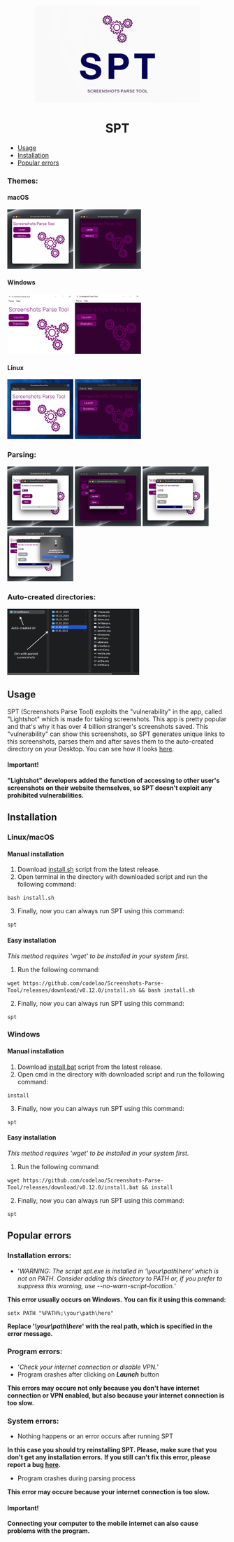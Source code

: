 <p align="center">
  <img src="readme_images/banner.png" width="75%">
</p>

<h1 align="center">
  SPT
</h1>

* [Usage](#usage)
* [Installation](#installation)
* [Popular errors](#popular-errors)


### Themes:
#### macOS
<img src="READMEimages/menu1.png" width="30%">
<img src="READMEimages/menu2.png" width="30%">

#### Windows
<img src="READMEimages/menu3.png" width="30%">
<img src="READMEimages/menu4.png" width="30%">

#### Linux
<img src="READMEimages/menu5.png" width="30%">
<img src="READMEimages/menu6.png" width="30%">

### Parsing:
<img src="READMEimages/parser1.png" width="30%">
<img src="READMEimages/parser2.png" width="30%">
<img src="READMEimages/parser3.png" width="30%">
<img src="READMEimages/parser4.png" width="30%">

### Auto-created directories:
<img src="READMEimages/dirs.png" width="60%">


## Usage
SPT (Screenshots Parse Tool) exploits the "vulnerability" in the app, called "Lightshot" which is made for taking screenshots. This app is pretty popular and that's why it has over 4 billion stranger's screenshots saved.
This "vulnerability" can show this screenshots, so SPT generates unique links to this screenshots, parses them and after saves them to the auto-created directory on your Desktop. You can see how it looks [here](#directories). 

#### Important! 
**"Lightshot" developers added the function of accessing to other user's screenshots on their website themselves, so SPT doesn't exploit any prohibited vulnerabilities.**


## Installation
### Linux/macOS
#### Manual installation
1. Download [install.sh](https://github.com/codelao/Screenshots-Parse-Tool/releases) script from the latest release.
2. Open terminal in the directory with downloaded script and run the following command:
```
bash install.sh
```
3. Finally, now you can always run SPT using this command:
```
spt
```

#### Easy installation
*This method requires 'wget' to be installed in your system first.*
1. Run the following command:
```
wget https://github.com/codelao/Screenshots-Parse-Tool/releases/download/v0.12.0/install.sh && bash install.sh
```
2. Finally, now you can always run SPT using this command:
```
spt
```

### Windows
#### Manual installation
1. Download [install.bat](https://github.com/codelao/Screenshots-Parse-Tool/releases) script from the latest release.
2. Open cmd in the directory with downloaded script and run the following command:
```
install
```
3. Finally, now you can always run SPT using this command:
```
spt
```

#### Easy installation
*This method requires 'wget' to be installed in your system first.*
1. Run the following command:
```
wget https://github.com/codelao/Screenshots-Parse-Tool/releases/download/v0.12.0/install.bat && install
```
2. Finally, now you can always run SPT using this command:
```
spt
```


## Popular errors
### Installation errors:
- '*WARNING: The script spt.exe is installed in '\your\path\here' which is not on PATH.*
*Consider adding this directory to PATH or, if you prefer to suppress this warning, use --no-warn-script-location.*'

**This error usually occurs on Windows.**
**You can fix it using this command:**
```
setx PATH "%PATH%;\your\path\here"
```
**Replace '*\your\path\here*' with the real path, which is specified in the error message.**

### Program errors:
- '*Check your internet connection or disable VPN.*'
- Program crashes after clicking on ***Launch*** button

**This errors may occure not only because you don't have internet connection or VPN enabled, but also because your internet connection is too slow.**

### System errors:
- Nothing happens or an error occurs after running SPT

**In this case you should try reinstalling SPT. Please, make sure that you don't get any installation errors.**
**If you still can't fix this error, please report a bug [here](https://github.com/codelao/Screenshots-Parse-Tool/issues).**

- Program crashes during parsing process

**This error may occure because your internet connection is too slow.**

#### Important!
**Connecting your computer to the mobile internet can also cause problems with the program.**
